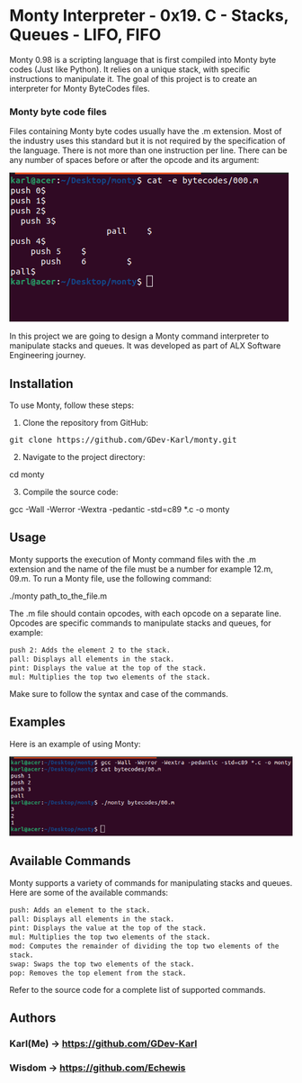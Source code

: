 # Monty Interpreter - 0x19. C - Stacks, Queues - LIFO, FIFO

Monty 0.98 is a scripting language that is first compiled into Monty byte codes (Just like Python). It relies on a unique stack, with specific instructions to manipulate it. The goal of this project is to create an interpreter for Monty ByteCodes files.

### Monty byte code files

Files containing Monty byte codes usually have the .m extension. Most of the industry uses this standard but it is not required by the specification of the language. There is not more than one instruction per line. There can be any number of spaces before or after the opcode and its argument:

![Monty Interreter](img/monty_illustration.png)

In this project we are going to design a Monty command interpreter to manipulate stacks and queues. It was developed as part of ALX Software Engineering journey.

## Installation

To use Monty, follow these steps:

1. Clone the repository from GitHub:

<pre>
git clone https://github.com/GDev-Karl/monty.git
</pre>

2. Navigate to the project directory:

<prev> cd monty </prev>

3. Compile the source code:

<prev> gcc -Wall -Werror -Wextra -pedantic -std=c89 *.c -o monty </prev>

## Usage

Monty supports the execution of Monty command files with the .m extension and the name of the file must be a number for example 12.m, 09.m. To run a Monty file, use the following command:

<prev> ./monty path_to_the_file.m </prev>

The .m file should contain opcodes, with each opcode on a separate line. Opcodes are specific commands to manipulate stacks and queues, for example:

    push 2: Adds the element 2 to the stack.
    pall: Displays all elements in the stack.
    pint: Displays the value at the top of the stack.
    mul: Multiplies the top two elements of the stack.

Make sure to follow the syntax and case of the commands.

## Examples

Here is an example of using Monty:

![Example](img/example.png)

## Available Commands

Monty supports a variety of commands for manipulating stacks and queues. Here are some of the available commands:

    push: Adds an element to the stack.
    pall: Displays all elements in the stack.
    pint: Displays the value at the top of the stack.
    mul: Multiplies the top two elements of the stack.
    mod: Computes the remainder of dividing the top two elements of the stack.
    swap: Swaps the top two elements of the stack.
    pop: Removes the top element from the stack.

Refer to the source code for a complete list of supported commands.

## Authors

### Karl(Me) -> https://github.com/GDev-Karl
### Wisdom -> https://github.com/Echewis
